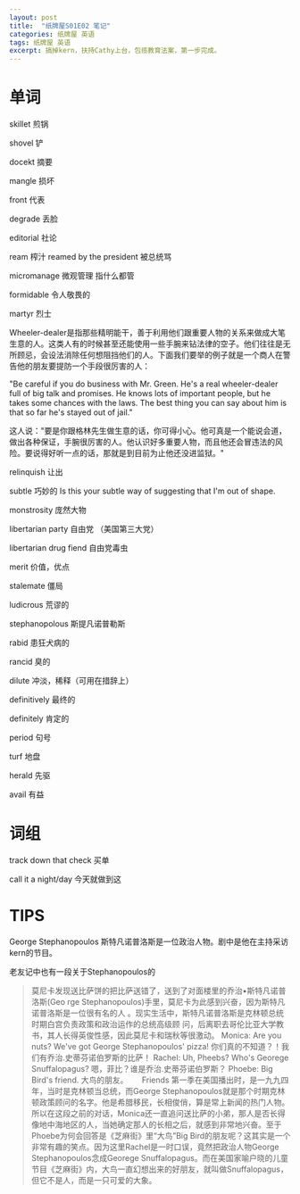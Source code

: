 ```yaml
---
layout: post
title:  "纸牌屋S01E02 笔记"
categories: 纸牌屋 英语
tags: 纸牌屋 英语
excerpt: 搞掉kern，扶持Cathy上台，包揽教育法案，第一步完成。
---
```


# 单词

skillet 煎锅

shovel 铲

docekt 摘要

mangle 损坏

front 代表

degrade 丢脸

editorial 社论

ream 榨汁 reamed by the president 被总统骂

micromanage 微观管理 指什么都管

formidable 令人敬畏的

martyr 烈士

Wheeler-dealer是指那些精明能干，善于利用他们跟重要人物的关系来做成大笔生意的人。这类人有的时候甚至还能使用一些手腕来钻法律的空子。他们往往是无所顾忌，会设法消除任何想阻挡他们的人。下面我们要举的例子就是一个商人在警告他的朋友要提防一个手段很厉害的人：

"Be careful if you do business with Mr. Green. He's a real wheeler-dealer full of big talk and promises. He knows lots of important people, but he takes some chances with the laws. The best thing you can say about him is that so far he's stayed out of jail."

这人说："要是你跟格林先生做生意的话，你可得小心。他可真是一个能说会道，做出各种保证，手腕很厉害的人。他认识好多重要人物，而且他还会冒违法的风险。要说得好听一点的话，那就是到目前为止他还没进监狱。"

relinquish 让出

subtle 巧妙的  Is this your subtle way of suggesting that I'm out of shape.

monstrosity 庞然大物

libertarian party 自由党 （美国第三大党）

libertarian drug fiend 自由党毒虫

merit 价值，优点

stalemate 僵局

ludicrous 荒谬的

stephanopolous 斯提凡诺普勒斯

rabid 患狂犬病的

rancid 臭的

dilute 冲淡，稀释（可用在措辞上）

definitively 最终的

definitely 肯定的

period 句号

turf 地盘

herald 先驱

avail 有益





# 词组

track down that check 买单

call it a night/day 今天就做到这

# TIPS

George Stephanopoulos 斯特凡诺普洛斯是一位政治人物。剧中是他在主持采访kern的节目。

老友记中也有一段关于Stephanopoulos的

> 莫尼卡发现送比萨饼的把比萨送错了，送到了对面楼里的乔治•斯特凡诺普洛斯(Geo
rge Stephanopoulos)手里，莫尼卡为此感到兴奋，因为斯特凡诺普洛斯是一位很有名的人
。现实生活中，斯特凡诺普洛斯是克林顿总统时期白宫负责政策和政治运作的总统高级顾
问，后离职去哥伦比亚大学教书，其人长得英俊性感，因此莫尼卡和瑞秋等很激动。
Monica: Are you nuts? We've got George Stephanopoulos' pizza!
你们真的不知道？！我们有乔治.史蒂芬诺伯罗斯的比萨！
Rachel: Uh, Pheebs? Who's Georege Snuffalopagus?
嗯，菲比？谁是乔治.史蒂芬诺伯罗斯？
Phoebe: Big Bird's friend.
大鸟的朋友。　　
Friends 第一季在美国播出时，是一九九四年，当时是克林顿当总统，而George Stephanopoulos就是那个时期克林顿政策顾问的名字。他是希腊移民，长相俊俏，算是常上新闻的热门人物。所以在这段之前的对话，Monica还一直追问送比萨的小弟，那人是否长得像地中海地区的人，当她确定那人的长相之后，就感到非常地兴奋。至于Phoebe为何会回答是《芝麻街》里“大鸟”Big Bird的朋友呢？这其实是一个非常有趣的笑点。因为这里Rachel是一时口误，竟然把政治人物George Stephanopoulos念成Georege Snuffalopagus。而在美国家喻户晓的儿童节目《芝麻街》内，大鸟一直幻想出来的好朋友，就叫做Snuffalopagus，但它不是人，而是一只可爱的大象。
